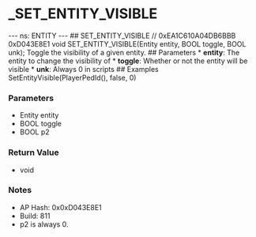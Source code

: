 # _SET_ENTITY_VISIBLE

--- ns: ENTITY --- ## SET_ENTITY_VISIBLE  // 0xEA1C610A04DB6BBB 0xD043E8E1 void SET_ENTITY_VISIBLE(Entity entity, BOOL toggle, BOOL unk);  Toggle the visibility of a given entity.  ## Parameters * **entity**: The entity to change the visibility of * **toggle**: Whether or not the entity will be visible * **unk**: Always 0 in scripts  ## Examples SetEntityVisible(PlayerPedId(), false, 0)

### Parameters
* Entity entity
* BOOL toggle
* BOOL p2

### Return Value
* void

### Notes
* AP Hash: 0x0xD043E8E1
* Build: 811
* p2 is always 0.

